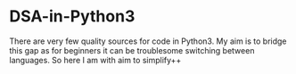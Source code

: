 # DSA-in-Python3
There are very few quality sources for code in Python3. My aim is to bridge this gap as for beginners it can be troublesome switching between languages. So here I am with aim to simplify++
